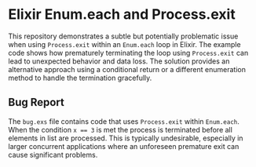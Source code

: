 # Elixir Enum.each and Process.exit

This repository demonstrates a subtle but potentially problematic issue when using `Process.exit` within an `Enum.each` loop in Elixir.  The example code shows how prematurely terminating the loop using `Process.exit` can lead to unexpected behavior and data loss.  The solution provides an alternative approach using a conditional return or a different enumeration method to handle the termination gracefully.

## Bug Report
The `bug.exs` file contains code that uses `Process.exit` within `Enum.each`. When the condition `x == 3` is met the process is terminated before all elements in list are processed. This is typically undesirable, especially in larger concurrent applications where an unforeseen premature exit can cause significant problems.